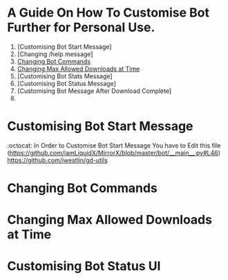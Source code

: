 # A Guide On How To Customise Bot Further for Personal Use.

1. [Customising Bot Start Message]
2. [Changing /help message]
3. [Changing Bot Commands](https://github.com/destiny6520/modification#Changing-Bot-Commands)
4. [Changing Max Allowed Downloads at Time](https://github.com/destiny6520/modification#Changing-Max-Allowed-Downloads-at-Time)
5. [Customising Bot Stats Message]
6. [Customising Bot Status Message]
7. [Customising Bot Message After Download Complete]
8. 


# Customising Bot Start Message
:octocat: In Order to Customise Bot Start Message You have to Edit this file (https://github.com/iamLiquidX/MirrorX/blob/master/bot/__main__.py#L46)
    https://github.com/iwestlin/gd-utils

# Changing Bot Commands
# Changing Max Allowed Downloads at Time
# Customising Bot Status UI
